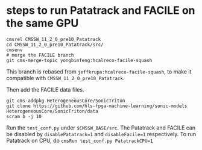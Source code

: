 # steps to run Patatrack and FACILE on the same GPU
```
cmsrel CMSSW_11_2_0_pre10_Patatrack
cd CMSSW_11_2_0_pre10_Patatrack/src/
cmsenv
# merge the FACILE branch
git cms-merge-topic yongbinfeng:hcalreco-facile-squash
```
This branch is rebased from `jeffkrupa:hcalreco-facile-squash`, to make it compatible with `CMSSW_11_2_0_pre10_Patatrack`. 

Then add the FACILE data files.
```
git cms-addpkg HeterogeneousCore/SonicTriton
git clone https://github.com/hls-fpga-machine-learning/sonic-models HeterogeneousCore/SonicTriton/data
scram b -j 10
```

Run the `test_conf.py` under `$CMSSW_BASE/src`. The Patatrack and FACILE can be disabled by `disablePatatrack=1` and `disableFacile=1` respectively. To run Patatrack on CPU, do `cmsRun test_conf.py PatatrackCPU=1`

